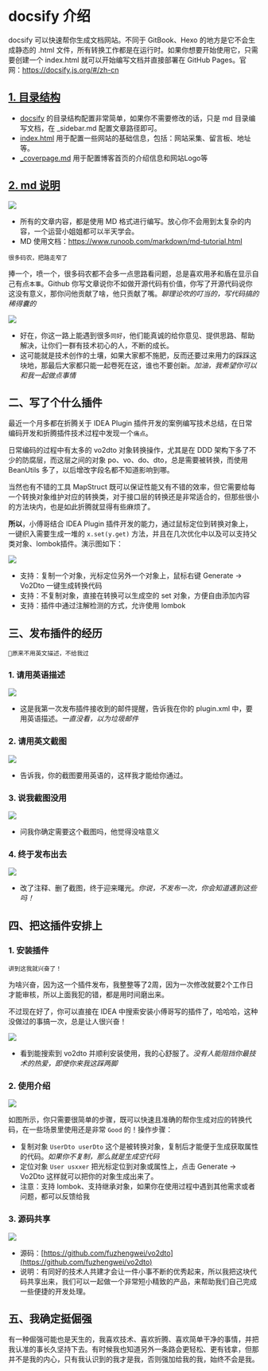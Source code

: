 # docsify 介绍

docsify 可以快速帮你生成文档网站。不同于 GitBook、Hexo 的地方是它不会生成静态的 .html 文件，所有转换工作都是在运行时。如果你想要开始使用它，只需要创建一个 index.html 就可以开始编写文档并直接部署在 GitHub Pages。官网：https://docsify.js.org/#/zh-cn

## [1. 目录结构]()

- [docsify](docsify) 的目录结构配置非常简单，如果你不需要修改的话，只是 md 目录编写文档，在 _sidebar.md 配置文章路径即可。
- [index.html](index.html) 用于配置一些网站的基础信息，包括：网站采集、留言板、地址等。
- [_coverpage.md](_coverpage.md) 用于配置博客首页的介绍信息和网站Logo等



## [2. md 说明]()

![](https://jax_zou.gitee.io/assets/img/bolg/md.jpg)

- 所有的文章内容，都是使用 MD 格式进行编写。放心你不会用到太复杂的内容，一个运营小姐姐都可以半天学会。
- MD 使用文档：https://www.runoob.com/markdown/md-tutorial.html




















`很多码农，把路走窄了`

捧一个，喷一个，很多码农都不会多一点思路看问题，总是喜欢用矛和盾在显示自己有点`本事`。Github 你写文章说你不如做开源代码有价值，你写了开源代码说你这没有意义，那你问他贡献了啥，他只贡献了嘴。*聊理论吹的叮当的，写代码搞的稀得囊的*

![](https://bugstack.cn/images/article/assembly/assembly-211228-01.png)

- 好在，你这一路上能遇到很多`同好`，他们能真诚的给你意见、提供思路、帮助解决，让你们一群有技术初心的人，不断的成长。
- 这可能就是技术创作的土壤，如果大家都不施肥，反而还要过来用力的踩踩这块地，那最后大家都只能一起卷死在这，谁也不要创新。*加油，我希望你可以和我一起做点事情*

## 二、写了个什么插件

最近一个月多都在折腾关于 IDEA Plugin 插件开发的案例编写技术总结，在日常编码开发和折腾插件技术过程中发现一个`痛点`。

日常编码的过程中有太多的 vo2dto 对象转换操作，尤其是在 DDD 架构下多了不少的防腐层，而这层之间的对象 po、vo、do、dto，总是需要被转换，而使用 BeanUtils 多了，以后增改字段名都不知道影响到哪。

当然也有不错的工具 MapStruct 既可以保证性能又有不错的效率，但它需要给每一个转换对象维护对应的转换类，对于接口层的转换还是非常适合的，但那些很小的方法块内，也是如此折腾就显得有些麻烦了。

**所以**，小傅哥结合 IDEA Plugin 插件开发的能力，通过鼠标定位到转换对象上，一键织入需要生成一堆的 `x.set(y.get)` 方法，并且在几次优化中以及可以支持父类对象、lombok插件。演示图如下：

![](https://bugstack.cn/images/article/assembly/assembly-211228-02.png)

- 支持：复制一个对象，光标定位另外一个对象上，鼠标右键 Generate -> Vo2Dto 一键生成转换代码
- 支持：不复制对象，直接在转换可以生成空的 set 对象，方便自由添加内容
- 支持：插件中通过注解检测的方式，允许使用 lombok

## 三、发布插件的经历

`🤔原来不用英文描述，不给我过`

### 1. 请用英语描述

![](https://bugstack.cn/images/article/assembly/assembly-211228-03.png)

- 这是我第一次发布插件接收到的邮件提醒，告诉我在你的 plugin.xml 中，要用英语描述。*一直没看，以为垃圾邮件*

### 2. 请用英文截图

![](https://bugstack.cn/images/article/assembly/assembly-211228-04.png)

- 告诉我，你的截图要用英语的，这样我才能给你通过。

### 3. 说我截图没用

![](https://bugstack.cn/images/article/assembly/assembly-211228-05.png)

- 问我你确定需要这个截图吗，他觉得没啥意义

### 4. 终于发布出去

![](https://bugstack.cn/images/article/assembly/assembly-211228-06.png)

- 改了注释、删了截图，终于迎来曙光。*你说，不发布一次，你会知道遇到这些吗！*

## 四、把这插件安排上

### 1. 安装插件

`讲到这我就兴奋了！`

为啥兴奋，因为这一个插件发布，我整整等了2周，因为一次修改就要2个工作日才能审核，所以上面我犯的错，都是用时间磨出来。

不过现在好了，你可以直接在 IDEA 中搜索安装小傅哥写的插件了，哈哈哈，这种没做过的事搞一次，总是让人很兴奋！

![](https://bugstack.cn/images/article/assembly/assembly-211228-07.png)

- 看到能搜索到 vo2dto 并顺利安装使用，我的心舒服了。*没有人能阻挡你最技术的热爱，即使你来我这踩两脚*

### 2. 使用介绍

![](https://bugstack.cn/images/article/assembly/assembly-211228-08.png)

如图所示，你只需要很简单的步骤，既可以快速且准确的帮你生成对应的转换代码，在一些场景里使用还是非常 `Good` 的！操作步骤：

- 复制对象 `UserDto userDto` 这个是被转换对象，复制后才能便于生成获取属性的代码。*如果你不复制，那么就是生成空代码*
- 定位对象 `User usxxer` 把光标定位到对象或属性上，点击 Generate -> Vo2Dto 这样就可以把你的对象生成出来了。
- 注意：支持 lombok、支持继承对象，如果你在使用过程中遇到其他需求或者问题，都可以反馈给我

### 3. 源码共享

![](https://bugstack.cn/images/article/assembly/assembly-211228-09.png)

- 源码：[https://github.com/fuzhengwei/vo2dto](https://github.com/fuzhengwei/vo2dto)
- 说明：有同好的技术人共建才会让一件小事不断的优秀起来，所以我把这块代码共享出来，我们可以一起做一个非常短小精致的产品，来帮助我们自己完成一些便捷的开发处理。

## 五、我确定挺倔强

有一种倔强可能也是天生的，我喜欢技术、喜欢折腾、喜欢简单干净的事情，并把我认准的事长久坚持下去。有时候我也知道另外一条路会更轻松、更有钱拿，但那并不是我的内心，只有我认识到的我才是我，否则强加给我的我，始终不会是我。
